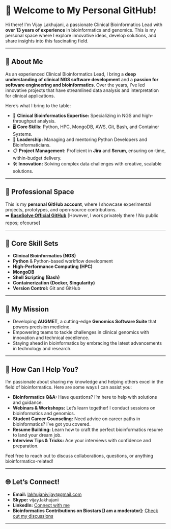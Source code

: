  
# 👋 Welcome to My Personal GitHub!

Hi there! I'm Vijay Lakhujani, a passionate Clinical Bioinformatics Lead with **over 13 years of experience** in bioinformatics and genomics. This is my personal space where I explore innovative ideas, develop solutions, and share insights into this fascinating field.

---

## 🧬 About Me  
As an experienced Clinical Bioinformatics Lead, I bring a **deep understanding of clinical NGS software development** and a **passion for software engineering and bioinformatics**. Over the years, I've led innovative projects that have streamlined data analysis and interpretation for clinical applications.  

Here’s what I bring to the table:  
- 🔬 **Clinical Bioinformatics Expertise:** Specializing in NGS and high-throughput analysis.  
- 🖥️ **Core Skills:** Python, HPC, MongoDB, AWS, Git, Bash, and Container Systems.  
- 🚀 **Leadership:** Managing and mentoring Python Developers and Bioinformaticians.  
- 📋 **Project Management:** Proficient in **Jira** and **Scrum**, ensuring on-time, within-budget delivery.  
- 🛠️ **Innovation:** Solving complex data challenges with creative, scalable solutions.

---

## 💼 Professional Space  
This is my **personal GitHub account**, where I showcase experimental projects, prototypes, and open-source contributions.  
➡️ [**BaseSolve Official GitHub**](https://github.com/v-lakhujani) [However, I work privately there ! No public repos; ofcourse]

---

## 🔧 Core Skill Sets  
- **Clinical Bioinformatics (NGS)**  
- **Python** & Python-based workflow development  
- **High-Performance Computing (HPC)**  
- **MongoDB**  
- **Shell Scripting (Bash)**  
- **Containerization (Docker, Singularity)**  
- **Version Control:** Git and GitHub  

---

## 🌱 My Mission  
- Developing **AUGMET**, a cutting-edge **Genomics Software Suite** that powers precision medicine.  
- Empowering teams to tackle challenges in clinical genomics with innovation and technical excellence.  
- Staying ahead in bioinformatics by embracing the latest advancements in technology and research.

---

## 🤝 How Can I Help You?  
I’m passionate about sharing my knowledge and helping others excel in the field of bioinformatics. Here are some ways I can assist you:  
- **Bioinformatics Q&A:** Have questions? I’m here to help with solutions and guidance.  
- **Webinars & Workshops:** Let’s learn together! I conduct sessions on bioinformatics and genomics.  
- **Student Career Counseling:** Need advice on career paths in bioinformatics? I’ve got you covered.  
- **Resume Building:** Learn how to craft the perfect bioinformatics resume to land your dream job.  
- **Interview Tips & Tricks:** Ace your interviews with confidence and preparation.  

Feel free to reach out to discuss collaborations, questions, or anything bioinformatics-related!  

---

## 🌐 Let’s Connect!  
- **Email:** lakhujanivijay@gmail.com  
- **Skype:** vijay.lakhujani  
- **LinkedIn:** [Connect with me](https://www.linkedin.com/in/lakhujanivijay/)  
- **Bioinformatics Contributions on Biostars [I am a moderator]:** [Check out my discussions](https://www.biostars.org/u/26377/?active=posts)  

---


